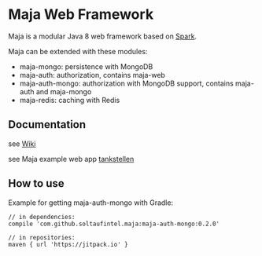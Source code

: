 # Maja Web Framework

Maja is a modular Java 8 web framework based on [Spark](http://sparkjava.com).

Maja can be extended with these modules:

* maja-mongo: persistence with MongoDB
* maja-auth: authorization, contains maja-web
* maja-auth-mongo: authorization with MongoDB support, contains maja-auth and maja-mongo
* maja-redis: caching with Redis

## Documentation
see [Wiki](https://github.com/SoltauFintel/maja/wiki/Maja-framework_de)

see Maja example web app [tankstellen](https://github.com/SoltauFintel/tankstellen)

## How to use
Example for getting maja-auth-mongo with Gradle:

    // in dependencies:
	compile 'com.github.soltaufintel.maja:maja-auth-mongo:0.2.0'
	
	// in repositories:
	maven { url 'https://jitpack.io' }
